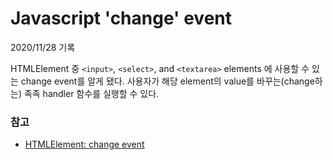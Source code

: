# Javascript 'change' event

2020/11/28 기록

HTMLElement 중 `<input>`, `<select>`, and `<textarea>` elements 에 사용할 수 있는 change event를 알게 됐다. 사용자가 해당 element의 value를 바꾸는(change하는) 족족 handler 함수를 실행할 수 있다.

### 참고

- [HTMLElement: change event](https://developer.mozilla.org/ko/docs/Web/API/HTMLElement/change_event)